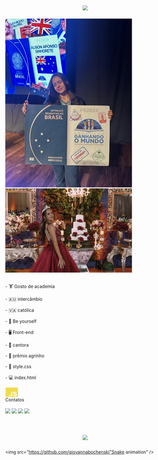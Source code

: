 <h1 align="center">
<img src="https://readme-typing-svg.herokuapp.com/?font=Righteous&size=35&center=true&vCenter=true&width=500&height=70&duration=4000&lines=olá!+👋;+me+chamo+Giovanna💋!;" />
</h1>

<p float="left">
  <img src="c200ee56-703a-4d83-8813-c091e6156567.jpeg" width="400px" />
  <img src="353B6E5D-3CD0-4D7B-A0F2-E62BCE938134.jpeg" width="400px" />
</p>

<BR>
- 🏋️ Gosto de academia
<br>
<BR>
- 🇦🇺 intercâmbio
<br>
<BR>
- 🇻🇦 católica
<br>
<BR>
- 🌹 Be yourself 
<br>
<BR>
- 🖥 Front-end
<br>
<BR>
- 🎤 cantora 
<br>
<BR>
- 📝 prêmio agrinho
<br>
<BR>
- 💌 style.css
<br>
<BR>
- 💻  index.html

<div style="display: inline_block"><br>
<img align="center" alt="Gi Js" height="30" width="40" src="https://raw.githubusercontent.com/devicons/devicon/master/icons/javascript/javascript-plain.svg"&gt;
<img align="center" alt="GI-HTML" height="30" width="40" src="https://raw.githubusercontent.com/devicons/devicon/master/icons/html5/html5-original.svg"&gt;
<img align="center" alt="-CSS" height="30" width="40" src="https://raw.githubusercontent.com/devicons/devicon/master/icons/css3/css3-original.svg"&gt;
</div>
<br>
Contatos
<br>
<br>
<div>
  <a href="https://www.youtube.com/; target="_blank"><img align="center" src="https://img.shields.io/badge/YouTube-FF0000?style=for-the-badge&logo=youtube&logoColor=white&quot; target="_blank"></a>
 <a href="https://p5js.org/"><img align="center" src="https://img.shields.io/badge/p5%20js-ED225D?style=for-the-badge&logo=p5dotjs&logoColor=white&quot; target="_blank"></a>
  <a href = "giovanna.nunis@escola.pr.gov.br.com"><img align="center" src="https://accounts.google.com/v3/signin/identifier?continue=https%3A%2F%2Fmail.google.com%2Fmail%2Fu%2F0%2F%3Ftab%3Drm%26ogbl&emr=1&followup=https%3A%2F%2Fmail.google.com%2Fmail%2Fu%2F0%2F%3Ftab%3Drm%26ogbl&ifkv=ASSHykoZOZ49xL8hXUvGqnbdIplBNjr2cVkW67UnSh0-YIhzDuCWZo6cZXwqd8PZ75p6usNCrY5rsw&osid=1&passive=1209600&service=mail&flowName=GlifWebSignIn&flowEntry=ServiceLogin&dsh=S1428764549%3A1741388117707616&ddm=1; target="_blank"></a>
  <a href="https://br.linkedin.com/"_blank"><img align="center" src="https://img.shields.io/badge/-LinkedIn-%230077B5?style=for-the-badge&logo=linkedin&logoColor=white&quot; target="_blank"></a>
</div>
<br>
<h1 align="center">
<img align="center" src="https://readme-typing-svg.herokuapp.com/?font=Righteous&size=35&center=true&vCenter=true&width=500&height=70&duration=4000&lines=obrigado+pela+atenção!;" />
</h1>

###
<img src="https://github.com/giovannabochenski"Snake animation" />

###
